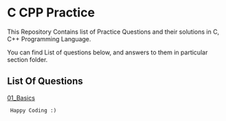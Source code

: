 # C CPP Practice

This Repository Contains list of Practice Questions and their solutions in C, C++ Programming Language.

You can find List of questions below, and answers to them in particular section folder.

## List Of Questions

[01_Basics](./01_Basics/readme01.md)

     Happy Coding :)
